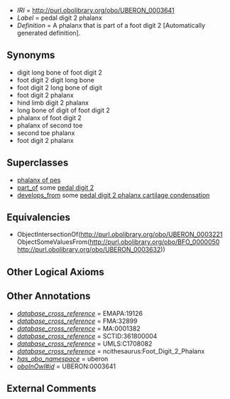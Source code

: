  * *IRI* = http://purl.obolibrary.org/obo/UBERON_0003641
 * *Label* = pedal digit 2 phalanx
 * *Definition* = A phalanx that is part of a foot digit 2 [Automatically generated definition].

## Synonyms

 * digit long bone of foot digit 2
 * foot digit 2 digit long bone
 * foot digit 2 long bone of digit
 * foot digit 2 phalanx
 * hind limb digit 2 phalanx
 * long bone of digit of foot digit 2
 * phalanx of foot digit 2
 * phalanx of second toe
 * second toe phalanx
 * foot digit 2 phalanx

## Superclasses

 * [phalanx of pes](../../UBERON/49/UBERON_0001449.md)
 * [part_of](../../BFO/50/BFO_0000050.md) some [pedal digit 2](../../UBERON/32/UBERON_0003632.md)
 * [develops_from](../../RO/02/RO_0002202.md) some [pedal digit 2 phalanx cartilage condensation](../../UBERON/81/UBERON_0010681.md)

## Equivalencies

 * ObjectIntersectionOf(<http://purl.obolibrary.org/obo/UBERON_0003221> ObjectSomeValuesFrom(<http://purl.obolibrary.org/obo/BFO_0000050> <http://purl.obolibrary.org/obo/UBERON_0003632>))

## Other Logical Axioms


## Other Annotations

 * *[database_cross_reference](../../ef/oboInOwl#hasDbXref.md)* = EMAPA:19126
 * *[database_cross_reference](../../ef/oboInOwl#hasDbXref.md)* = FMA:32899
 * *[database_cross_reference](../../ef/oboInOwl#hasDbXref.md)* = MA:0001382
 * *[database_cross_reference](../../ef/oboInOwl#hasDbXref.md)* = SCTID:361800004
 * *[database_cross_reference](../../ef/oboInOwl#hasDbXref.md)* = UMLS:C1708082
 * *[database_cross_reference](../../ef/oboInOwl#hasDbXref.md)* = ncithesaurus:Foot_Digit_2_Phalanx
 * *[has_obo_namespace](../../ce/oboInOwl#hasOBONamespace.md)* = uberon
 * *[oboInOwl#id](../../id/oboInOwl#id.md)* = UBERON:0003641

## External Comments

